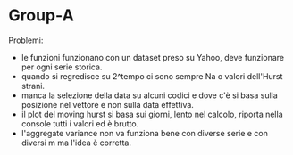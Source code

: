 # Group-A
Problemi:
- le funzioni funzionano con un dataset preso su Yahoo, deve funzionare per ogni serie storica.
- quando si regredisce su 2^tempo ci sono sempre Na o valori dell'Hurst strani. 
- manca la selezione della data su alcuni codici e dove c'è si basa sulla posizione nel vettore e non sulla data effettiva.
- il plot del moving hurst si basa sui giorni, lento nel calcolo, riporta nella console tutti i valori ed è brutto.
- l'aggregate variance non va funziona bene con diverse serie e con diversi m ma l'idea è corretta.
